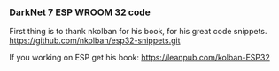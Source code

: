 ### DarkNet 7 ESP WROOM 32 code

First thing is to thank nkolban for his book, for his great code snippets.
https://github.com/nkolban/esp32-snippets.git

If you working on ESP get his book:  https://leanpub.com/kolban-ESP32

